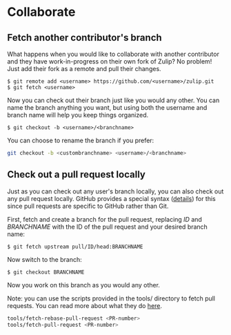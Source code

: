 # Collaborate

## Fetch another contributor's branch

What happens when you would like to collaborate with another contributor and
they have work-in-progress on their own fork of Zulip? No problem! Just add
their fork as a remote and pull their changes.

```console
$ git remote add <username> https://github.com/<username>/zulip.git
$ git fetch <username>
```

Now you can check out their branch just like you would any other. You can name
the branch anything you want, but using both the username and branch name will
help you keep things organized.

```console
$ git checkout -b <username>/<branchname>
```

You can choose to rename the branch if you prefer:

```bash
git checkout -b <custombranchname> <username>/<branchname>
```

## Check out a pull request locally

Just as you can check out any user's branch locally, you can also check out any
pull request locally. GitHub provides a special syntax
([details][github-help-co-pr-locally]) for this since pull requests are
specific to GitHub rather than Git.

First, fetch and create a branch for the pull request, replacing _ID_ and
_BRANCHNAME_ with the ID of the pull request and your desired branch name:

```console
$ git fetch upstream pull/ID/head:BRANCHNAME
```

Now switch to the branch:

```console
$ git checkout BRANCHNAME
```

Now you work on this branch as you would any other.

Note: you can use the scripts provided in the tools/ directory to fetch pull
requests. You can read more about what they do [here][tools-pr].

```bash
tools/fetch-rebase-pull-request <PR-number>
tools/fetch-pull-request <PR-number>
```

[github-help-co-pr-locally]: https://help.github.com/en/articles/checking-out-pull-requests-locally
[tools-pr]: zulip-tools.md#fetch-a-pull-request-and-rebase
